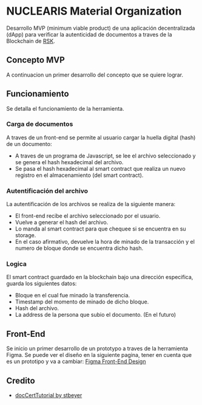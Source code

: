 # NUCLEARIS Material Organization

Desarrollo MVP (minimum viable product) de una aplicación decentralizada (dApp) para verificar la autenticidad de documentos a traves de la Blockchain de [RSK](https://github.com/rsksmart/rskj).

## Concepto MVP

A continuacion un primer desarrollo del concepto que se quiere lograr.

## Funcionamiento

Se detalla el funcionamiento de la herramienta.

### Carga de documentos

A traves de un front-end se permite al usuario cargar la huella digital (hash) de un documento:

- A traves de un programa de Javascript, se lee el archivo seleccionado y se genera el hash hexadecimal del archivo.
- Se pasa el hash hexadecimal al smart contract que realiza un nuevo registro en el almacenamiento (del smart contract).

### Autentificación del archivo

La autentificación de los archivos se realiza de la siguiente manera:

- El front-end recibe el archivo seleccionado por el usuario.
- Vuelve a generar el hash del archivo.
- Lo manda al smart contract para que chequee si se encuentra en su storage.
- En el caso afirmativo, devuelve la hora de minado de la transacción y el numero de bloque donde se encuentra dicho hash.

### Logica

El smart contract guardado en la blockchain bajo una dirección especifica, guarda los siguientes datos:

- Bloque en el cual fue minado la transferencia.
- Timestamp del momento de minado de dicho bloque.
- Hash del archivo.
- La address de la persona que subio el documento. (En el futuro)
  
## Front-End

Se inicio un primer desarrollo de un prototypo a traves de la herramienta Figma.
Se puede ver el diseño en la siguiente pagina, tener en cuenta que es un prototipo y va a cambiar:
[Figma Front-End Design](https://www.figma.com/file/ZykheGkC5A2vREUEjXQzmXkN/Pagina-principal?node-id=0%3A1)

## Credito

- [docCertTutorial by stbeyer](https://link.medium.com/V4nLyzqJUT)
